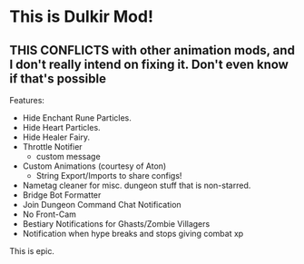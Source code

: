 # This is Dulkir Mod!
## THIS CONFLICTS with other animation mods, and I don't really intend on fixing it. Don't even know if that's possible

Features:
- Hide Enchant Rune Particles.
- Hide Heart Particles.
- Hide Healer Fairy.
- Throttle Notifier
  - custom message
- Custom Animations (courtesy of Aton)
  - String Export/Imports to share configs!
- Nametag cleaner for misc. dungeon stuff that is non-starred.
- Bridge Bot Formatter
- Join Dungeon Command Chat Notification
- No Front-Cam
- Bestiary Notifications for Ghasts/Zombie Villagers
- Notification when hype breaks and stops giving combat xp

This is epic.
